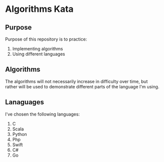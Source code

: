 # Algorithms Kata

## Purpose

Purpose of this repository is to practice:

1. Implementing algorithms
1. Using different languages

## Algorithms

The algorithms will not necessarily increase in difficulty over time, but rather will be used to demonstrate different parts of the language I'm using.

## Lanaguages

I've chosen the following languages:

1. C
1. Scala
1. Python
1. Php
1. Swift
1. C#
1. Go